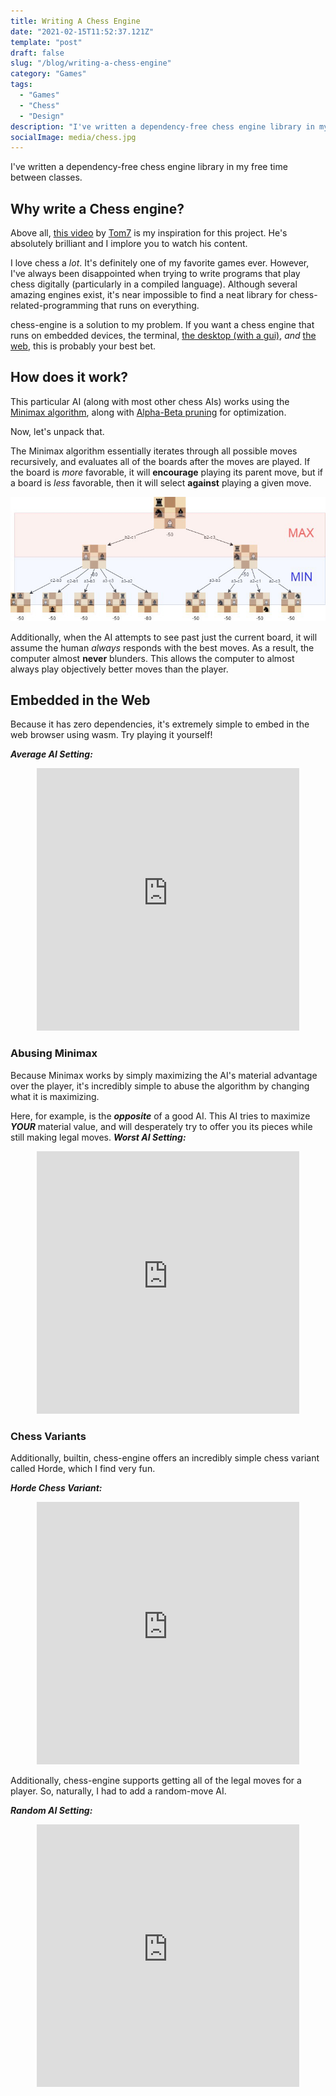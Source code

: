 ```yaml
---
title: Writing A Chess Engine
date: "2021-02-15T11:52:37.121Z"
template: "post"
draft: false
slug: "/blog/writing-a-chess-engine"
category: "Games"
tags:
  - "Games"
  - "Chess"
  - "Design"
description: "I've written a dependency-free chess engine library in my free time between classes."
socialImage: media/chess.jpg
---
```


I've written a dependency-free chess engine library in my free time between classes.
## Why write a Chess engine?

Above all, [this video](https://www.youtube.com/watch?v=DpXy041BIlA&t=7s) by [Tom7](http://tom7.org/) is my inspiration for this project. He's absolutely brilliant and I implore you to watch his content.

I love chess a _lot_. It's definitely one of my favorite games ever. However, I've always been disappointed when trying to write programs that play chess digitally (particularly in a compiled language). Although several amazing engines exist, it's near impossible to find a neat library for chess-related-programming that runs on everything.

chess-engine is a solution to my problem. If you want a chess engine that runs on embedded devices, the terminal, [the desktop (with a gui)](https://github.com/adam-mcdaniel/chess-engine/tree/main/examples/chess-gui), _and_ [the web](https://adam-mcdaniel.github.io/chess-engine/docs/book/index.html#average-ai), this is probably your best bet.

## How does it work?

This particular AI (along with most other chess AIs) works using the [Minimax algorithm](https://en.wikipedia.org/wiki/Minimax), along with [Alpha-Beta pruning](https://en.wikipedia.org/wiki/Alpha%E2%80%93beta_pruning) for optimization.

Now, let's unpack that.

The Minimax algorithm essentially iterates through all possible moves recursively, and evaluates all of the boards after the moves are played. If the board is _more_ favorable, it will **encourage** playing its parent move, but if a board is _less_ favorable, then it will select **against** playing a given move.

![Minimax](./media/mini-max.jpeg)

Additionally, when the AI attempts to see past just the current board, it will assume the human _always_ responds with the best moves. As a result, the computer almost **never** blunders.
This allows the computer to almost always play objectively better moves than the player.


## Embedded in the Web

Because it has zero dependencies, it's extremely simple to embed in the web browser using wasm. Try playing it yourself!

***Average AI Setting:***
<div align="center">
  <embed type="text/html" src="https://adam-mcdaniel.github.io/chess-engine/examples/chess-web/chess-best.html" width="420" height="420"/>
</div>


### Abusing Minimax

Because Minimax works by simply maximizing the AI's material advantage over the player, it's incredibly simple to abuse the algorithm by changing what it is maximizing.

Here, for example, is the ***opposite*** of a good AI. This AI tries to maximize ***YOUR*** material value, and will desperately try to offer you its pieces while still making legal moves.
***Worst AI Setting:***
<div align="center">
    <embed type="text/html" src="https://adam-mcdaniel.github.io/chess-engine/examples/chess-web/chess-worst.html" width="420" height="420"/>
</div>

### Chess Variants

Additionally, builtin, chess-engine offers an incredibly simple chess variant called Horde, which I find very fun.

***Horde Chess Variant:***
<div align="center">
    <embed type="text/html" src="https://adam-mcdaniel.github.io/chess-engine/examples/chess-web/chess-horde.html" width="420" height="420"/>
</div>

Additionally, chess-engine supports getting all of the legal moves for a player. So, naturally, I had to add a random-move AI.

***Random AI Setting:***
<div align="center">
    <embed type="text/html" src="https://adam-mcdaniel.github.io/chess-engine/examples/chess-web/chess-random.html" width="420" height="420"/>
</div>
